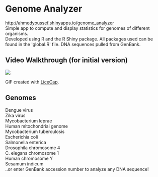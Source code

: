 # Genome Analyzer
http://ahmedyoussef.shinyapps.io/genome_analyzer <br />
Simple app to compute and display statistics for genomes of different organisms.<br />
Developed using R and the R Shiny package. All packages used can be found in the 'global.R' file.
DNA sequences pulled from GenBank.

## Video Walkthrough (for initial version)

<img src='https://media.giphy.com/media/26u4mR4OySNrwr0oE/giphy.gif'/>

GIF created with [LiceCap](http://www.cockos.com/licecap/).

## Genomes
Dengue virus <br />
Zika virus <br />
Mycobacterium leprae <br />
Human mitochondrial genome <br />
Mycobacterium tuberculosis <br />
Escherichia coli <br />
Salmonella enterica <br />
Drosophila chromosome 4 <br />
C. elegans chromosome 1 <br />
Human chromosome Y <br />
Sesamum indicum <br />
..or enter GenBank accession number to analyze any DNA sequence!
